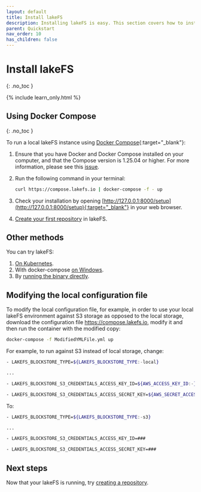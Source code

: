 ```yaml
---
layout: default
title: Install lakeFS
description: Installing lakeFS is easy. This section covers how to install lakeFS using docker compose.
parent: Quickstart
nav_order: 10
has_children: false
---
```


# Install lakeFS
{: .no_toc }

{% include learn_only.html %} 

## Using Docker Compose
{: .no_toc }

To run a local lakeFS instance using [Docker Compose](https://docs.docker.com/compose/){:target="_blank"}:

1. Ensure that you have Docker and Docker Compose installed on your computer, and that the Compose version is 1.25.04 or higher. For more information, please see this [issue](https://github.com/treeverse/lakeFS/issues/894). 

1. Run the following command in your terminal:

   ```bash
   curl https://compose.lakefs.io | docker-compose -f - up
   ```

1. Check your installation by opening [http://127.0.0.1:8000/setup](http://127.0.0.1:8000/setup){:target="_blank"} in your web browser.

1. [Create your first repository](repository.md) in lakeFS.

## Other methods

You can try lakeFS:

1. [On Kubernetes](more_quickstart_options.md#on-kubernetes-with-helm).
1. With docker-compose [on Windows](more_quickstart_options.md#docker-on-windows).
1. By [running the binary directly](more_quickstart_options.md#using-the-binary).

## Modifying the local configuration file

To modify the local configuration file, for example, in order to use your local lakeFS environment against S3 storage as opposed to the local storage, download the configuration file https://compose.lakefs.io, modify it and then run the container with the modified copy:

```bash
docker-compose -f ModifiedYMLFile.yml up
```

For example, to run against S3 instead of local storage, change:
```bash
- LAKEFS_BLOCKSTORE_TYPE=${LAKEFS_BLOCKSTORE_TYPE:-local}

...

- LAKEFS_BLOCKSTORE_S3_CREDENTIALS_ACCESS_KEY_ID=${AWS_ACCESS_KEY_ID:-}

- LAKEFS_BLOCKSTORE_S3_CREDENTIALS_ACCESS_SECRET_KEY=${AWS_SECRET_ACCESS_KEY:-}
```

To:
```bash
- LAKEFS_BLOCKSTORE_TYPE=${LAKEFS_BLOCKSTORE_TYPE:-s3}

...

- LAKEFS_BLOCKSTORE_S3_CREDENTIALS_ACCESS_KEY_ID=###

- LAKEFS_BLOCKSTORE_S3_CREDENTIALS_ACCESS_SECRET_KEY=###
```

## Next steps

Now that your lakeFS is running, try [creating a repository](repository.md).
